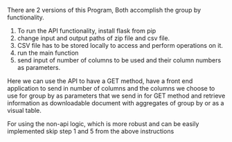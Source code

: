 There are 2 versions of this Program, Both accomplish the group by functionality.
1) To run the API functionality, install flask from pip
2) change input and output paths of zip file and csv file. 
3) CSV file has to be stored locally to access and perform operations on it.
4) run the main function
5) send input of number of columns to be used and their column numbers as parameters.

Here we can use the API to have a GET method, have a front end application to send in number of columns and the columns
we choose to use for group by as parameters that we send in for GET method and retrieve information as downloadable
document with aggregates of group by or as a visual table.

For using the non-api logic, which is more robust and can be easily implemented
skip step 1 and 5 from the above instructions 